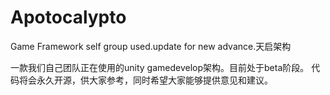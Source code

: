 # Apotocalypto
Game Framework self group used.update for new advance.天启架构

一款我们自己团队正在使用的unity gamedevelop架构。目前处于beta阶段。
代码将会永久开源，供大家参考，同时希望大家能够提供意见和建议。
